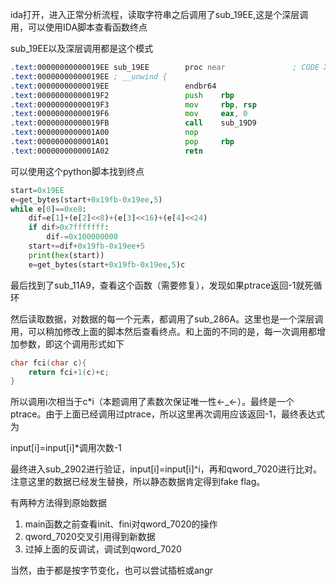 
ida打开，进入正常分析流程，读取字符串之后调用了sub_19EE,这是个深层调用，可以使用IDA脚本查看函数终点

sub_19EE以及深层调用都是这个模式

```asm
.text:00000000000019EE sub_19EE        proc near               ; CODE XREF: main+4A↓p
.text:00000000000019EE ; __unwind {
.text:00000000000019EE                 endbr64
.text:00000000000019F2                 push    rbp
.text:00000000000019F3                 mov     rbp, rsp
.text:00000000000019F6                 mov     eax, 0
.text:00000000000019FB                 call    sub_19D9
.text:0000000000001A00                 nop
.text:0000000000001A01                 pop     rbp
.text:0000000000001A02                 retn
```
可以使用这个python脚本找到终点
```python
start=0x19EE
e=get_bytes(start+0x19fb-0x19ee,5)
while e[0]==0xe8:
    dif=e[1]+(e[2]<<8)+(e[3]<<16)+(e[4]<<24)
    if dif>0x7fffffff:
        dif-=0x100000000
    start+=dif+0x19fb-0x19ee+5
    print(hex(start))
    e=get_bytes(start+0x19fb-0x19ee,5)c
```

最后找到了sub_11A9，查看这个函数（需要修复），发现如果ptrace返回-1就死循环

然后读取数据，对数据的每一个元素，都调用了sub_286A。这里也是一个深层调用，可以稍加修改上面的脚本然后查看终点。和上面的不同的是，每一次调用都增加参数，即这个调用形式如下

```c
char fci(char c){
    return fci+1(c)+c;
}
```
所以调用i次相当于c*i（本题调用了素数次保证唯一性←_←）。最终是一个ptrace。由于上面已经调用过ptrace，所以这里再次调用应该返回-1，最终表达式为

input[i]=input[i]*调用次数-1

最终进入sub_2902进行验证，input[i]=input[i]^i，再和qword_7020进行比对。注意这里的数据已经发生替换，所以静态数据肯定得到fake flag。

有两种方法得到原始数据

1. main函数之前查看init、fini对qword_7020的操作
2. qword_7020交叉引用得到新数据
3. 过掉上面的反调试，调试到qword_7020

当然，由于都是按字节变化，也可以尝试插桩或angr